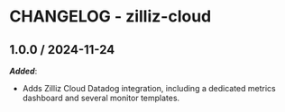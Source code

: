 # CHANGELOG - zilliz-cloud
    
## 1.0.0 / 2024-11-24

_**Added**_:

* Adds Zilliz Cloud Datadog integration, including a dedicated metrics dashboard and several monitor templates.
